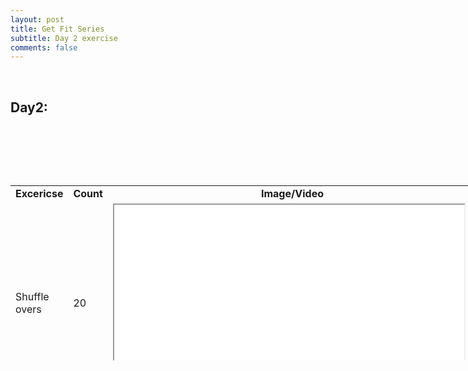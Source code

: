 ```yaml
---
layout: post
title: Get Fit Series
subtitle: Day 2 exercise
comments: false
---
```


<p>&nbsp;</p>
<h2>Day2:</h2>
<p>&nbsp;</p>
<table style="height: 280px; width: 746px;">
<tbody>
<tr style="height: 18px;">
<td style="width: 60px; text-align: center; height: 18px;"><strong>Excericse</strong></td>
<td style="width: 46px; text-align: center; height: 18px;"><strong>Count</strong></td>
<td style="width: 622px; text-align: center; height: 18px;"><strong>Image/Video</strong></td>
</tr>
<tr style="height: 319px;">
<td style="width: 60px; height: 319px;">Shuffle overs</td>
<td style="width: 46px; height: 319px;">20</td>
<td style="width: 622px; height: 319px;"><iframe src="//www.youtube.com/embed/hruNUURGlgU" width="560" height="314" allowfullscreen="allowfullscreen"></iframe></td>
</tr>
<tr style="height: 319px;">
<td style="width: 60px; height: 319px;">
<p>Sled D/B</p>
</td>
<td style="width: 46px; height: 319px;">One round each</td>
<td style="width: 622px; height: 319px;"><iframe src="//www.youtube.com/embed/CUwOeSr1tVg" width="560" height="314" allowfullscreen="allowfullscreen"></iframe></td>
</tr>
<tr style="height: 319px;">
<td style="width: 60px; height: 319px;">Tire flip</td>
<td style="width: 46px; height: 319px;">15</td>
<td style="width: 622px; height: 319px;"><iframe src="//www.youtube.com/embed/1YhSKC6aOpQ" width="560" height="314" allowfullscreen="allowfullscreen"></iframe></td>
</tr>
<tr style="height: 319px;">
<td style="width: 60px; height: 319px;">Lat pulls</td>
<td style="width: 46px; height: 319px;">&nbsp;10</td>
<td style="width: 622px; height: 319px;"><iframe src="//www.youtube.com/embed/lueEJGjTuPQ" width="560" height="314" allowfullscreen="allowfullscreen"></iframe></td>
</tr>
<tr style="height: 319px;">
<td style="width: 60px; height: 319px;">Seated rows</td>
<td style="width: 46px; height: 319px;">10</td>
<td style="width: 622px; height: 319px;"><iframe src="//www.youtube.com/embed/7qK7x-d8V2A" width="560" height="314" allowfullscreen="allowfullscreen"></iframe></td>
</tr>
<tr style="height: 324.609px;">
<td style="width: 60px; height: 324.609px;">Dumbbell rows</td>
<td style="width: 46px; height: 324.609px;">10 each</td>
<td style="width: 622px; height: 324.609px;">&nbsp;<iframe src="//www.youtube.com/embed/-koP10y1qZI" width="560" height="314" allowfullscreen="allowfullscreen"></iframe></td>
</tr>
<tr style="height: 18px;">
<td style="width: 60px; height: 18px;">MP&nbsp;</td>
<td style="width: 46px; height: 18px;">8 - 10</td>
<td style="width: 622px; height: 18px;">&nbsp;?</td>
</tr>
<tr style="height: 18px;">
<td style="width: 60px; height: 18px;">Sit-ups</td>
<td style="width: 46px; height: 18px;">20</td>
<td style="width: 622px; height: 18px;">&nbsp;<iframe src="//www.youtube.com/embed/jDwoBqPH0jk" width="560" height="314" allowfullscreen="allowfullscreen"></iframe></td>
</tr>
<tr style="height: 18px;">
<td style="width: 60px; height: 18px;">Crunches</td>
<td style="width: 46px; height: 18px;">25 - 30</td>
<td style="width: 622px; height: 18px;">&nbsp;<iframe src="//www.youtube.com/embed/Xyd_fa5zoEU" width="560" height="314" allowfullscreen="allowfullscreen"></iframe></td>
</tr>
</tbody>
<p>&nbsp;</p>
<p><strong>&nbsp;</strong></p>